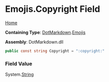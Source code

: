 # Emojis\.Copyright Field

[Home](../../../README.md)

**Containing Type**: [DotMarkdown](../../README.md)\.[Emojis](../README.md)

**Assembly**: DotMarkdown\.dll

```csharp
public const string Copyright = ":copyright:"
```

### Field Value

System\.[String](https://docs.microsoft.com/en-us/dotnet/api/system.string)